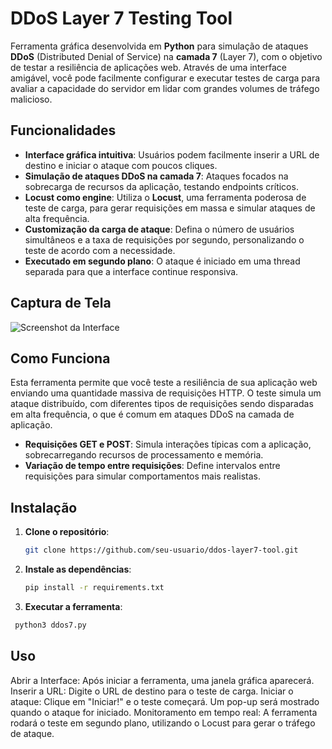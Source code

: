 # DDoS Layer 7 Testing Tool

Ferramenta gráfica desenvolvida em **Python** para simulação de ataques **DDoS** (Distributed Denial of Service) na **camada 7** (Layer 7), com o objetivo de testar a resiliência de aplicações web. Através de uma interface amigável, você pode facilmente configurar e executar testes de carga para avaliar a capacidade do servidor em lidar com grandes volumes de tráfego malicioso.

## Funcionalidades

- **Interface gráfica intuitiva**: Usuários podem facilmente inserir a URL de destino e iniciar o ataque com poucos cliques.
- **Simulação de ataques DDoS na camada 7**: Ataques focados na sobrecarga de recursos da aplicação, testando endpoints críticos.
- **Locust como engine**: Utiliza o **Locust**, uma ferramenta poderosa de teste de carga, para gerar requisições em massa e simular ataques de alta frequência.
- **Customização da carga de ataque**: Defina o número de usuários simultâneos e a taxa de requisições por segundo, personalizando o teste de acordo com a necessidade.
- **Executado em segundo plano**: O ataque é iniciado em uma thread separada para que a interface continue responsiva.

## Captura de Tela

![Screenshot da Interface](https://link-para-screenshot.png)

## Como Funciona

Esta ferramenta permite que você teste a resiliência de sua aplicação web enviando uma quantidade massiva de requisições HTTP. O teste simula um ataque distribuído, com diferentes tipos de requisições sendo disparadas em alta frequência, o que é comum em ataques DDoS na camada de aplicação.

- **Requisições GET e POST**: Simula interações típicas com a aplicação, sobrecarregando recursos de processamento e memória.
- **Variação de tempo entre requisições**: Define intervalos entre requisições para simular comportamentos mais realistas.
  
## Instalação

1. **Clone o repositório**:
   ```bash
   git clone https://github.com/seu-usuario/ddos-layer7-tool.git

2. **Instale as dependências**:
   ```bash
   pip install -r requirements.txt

3. **Executar a ferramenta**:
  ```bash
   python3 ddos7.py
```
## Uso
  
Abrir a Interface: Após iniciar a ferramenta, uma janela gráfica aparecerá.
Inserir a URL: Digite o URL de destino para o teste de carga.
Iniciar o ataque: Clique em "Iniciar!" e o teste começará. Um pop-up será mostrado quando o ataque for iniciado.
Monitoramento em tempo real: A ferramenta rodará o teste em segundo plano, utilizando o Locust para gerar o tráfego de ataque.
